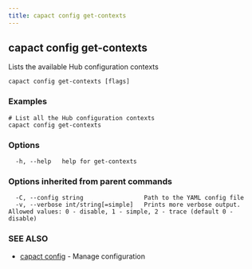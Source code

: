 ```yaml
---
title: capact config get-contexts
---
```


## capact config get-contexts

Lists the available Hub configuration contexts

```
capact config get-contexts [flags]
```

### Examples

```
# List all the Hub configuration contexts 
capact config get-contexts

```

### Options

```
  -h, --help   help for get-contexts
```

### Options inherited from parent commands

```
  -C, --config string                 Path to the YAML config file
  -v, --verbose int/string[=simple]   Prints more verbose output. Allowed values: 0 - disable, 1 - simple, 2 - trace (default 0 - disable)
```

### SEE ALSO

* [capact config](capact_config.md)	 - Manage configuration

